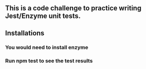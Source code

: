 ## This is a code challenge to practice writing Jest/Enzyme unit tests.

## Installations

### You would need to install enzyme

### Run npm test to see the test results
